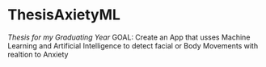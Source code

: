 # ThesisAxietyML
*Thesis for my Graduating Year*
GOAL: Create an App that usses Machine Learning and Artificial Intelligence to detect facial or Body Movements with realtion to Anxiety
